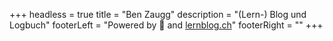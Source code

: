 +++
headless = true
title = "Ben Zaugg"
description = "(Lern-) Blog und Logbuch"
footerLeft = "Powered by 💛 and [lernblog.ch](https://www.lernblog.ch)"
footerRight = ""
+++
